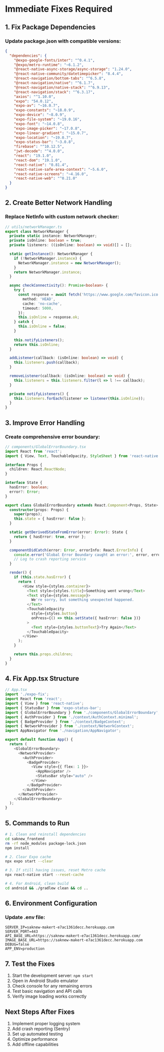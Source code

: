 # Immediate Fixes Required

## 1. Fix Package Dependencies

### Update package.json with compatible versions:

```json
{
  "dependencies": {
    "@expo-google-fonts/inter": "^0.4.1",
    "@expo/metro-runtime": "~6.1.2",
    "@react-native-async-storage/async-storage": "1.24.0",
    "@react-native-community/datetimepicker": "8.4.4",
    "@react-navigation/bottom-tabs": "^6.5.8",
    "@react-navigation/native": "^6.1.7",
    "@react-navigation/native-stack": "^6.9.13",
    "@react-navigation/stack": "^6.3.17",
    "axios": "^1.10.0",
    "expo": "54.0.12",
    "expo-av": "~16.0.7",
    "expo-constants": "~18.0.9",
    "expo-device": "~8.0.9",
    "expo-file-system": "~19.0.16",
    "expo-font": "~14.0.8",
    "expo-image-picker": "~17.0.8",
    "expo-linear-gradient": "~15.0.7",
    "expo-location": "~19.0.7",
    "expo-status-bar": "~3.0.8",
    "firebase": "^10.12.5",
    "jwt-decode": "^4.0.0",
    "react": "19.1.0",
    "react-dom": "19.1.0",
    "react-native": "0.81.4",
    "react-native-safe-area-context": "~5.6.0",
    "react-native-screens": "~4.16.0",
    "react-native-web": "^0.21.0"
  }
}
```

## 2. Create Better Network Handling

### Replace NetInfo with custom network checker:

```typescript
// utils/networkManager.ts
export class NetworkManager {
  private static instance: NetworkManager;
  private isOnline: boolean = true;
  private listeners: ((isOnline: boolean) => void)[] = [];

  static getInstance(): NetworkManager {
    if (!NetworkManager.instance) {
      NetworkManager.instance = new NetworkManager();
    }
    return NetworkManager.instance;
  }

  async checkConnectivity(): Promise<boolean> {
    try {
      const response = await fetch('https://www.google.com/favicon.ico', {
        method: 'HEAD',
        cache: 'no-cache',
        timeout: 5000,
      });
      this.isOnline = response.ok;
    } catch {
      this.isOnline = false;
    }
    
    this.notifyListeners();
    return this.isOnline;
  }

  addListener(callback: (isOnline: boolean) => void) {
    this.listeners.push(callback);
  }

  removeListener(callback: (isOnline: boolean) => void) {
    this.listeners = this.listeners.filter(l => l !== callback);
  }

  private notifyListeners() {
    this.listeners.forEach(listener => listener(this.isOnline));
  }
}
```

## 3. Improve Error Handling

### Create comprehensive error boundary:

```typescript
// components/GlobalErrorBoundary.tsx
import React from 'react';
import { View, Text, TouchableOpacity, StyleSheet } from 'react-native';

interface Props {
  children: React.ReactNode;
}

interface State {
  hasError: boolean;
  error?: Error;
}

export class GlobalErrorBoundary extends React.Component<Props, State> {
  constructor(props: Props) {
    super(props);
    this.state = { hasError: false };
  }

  static getDerivedStateFromError(error: Error): State {
    return { hasError: true, error };
  }

  componentDidCatch(error: Error, errorInfo: React.ErrorInfo) {
    console.error('Global Error Boundary caught an error:', error, errorInfo);
    // Log to crash reporting service
  }

  render() {
    if (this.state.hasError) {
      return (
        <View style={styles.container}>
          <Text style={styles.title}>Something went wrong</Text>
          <Text style={styles.message}>
            We're sorry, but something unexpected happened.
          </Text>
          <TouchableOpacity
            style={styles.button}
            onPress={() => this.setState({ hasError: false })}
          >
            <Text style={styles.buttonText}>Try Again</Text>
          </TouchableOpacity>
        </View>
      );
    }

    return this.props.children;
  }
}
```

## 4. Fix App.tsx Structure

```typescript
// App.tsx
import './expo-fix';
import React from 'react';
import { View } from 'react-native';
import { StatusBar } from 'expo-status-bar';
import { GlobalErrorBoundary } from './components/GlobalErrorBoundary';
import { AuthProvider } from './context/AuthContext.minimal';
import { BadgeProvider } from './context/BadgeContext';
import { NetworkProvider } from './context/NetworkContext';
import AppNavigator from './navigation/AppNavigator';

export default function App() {
  return (
    <GlobalErrorBoundary>
      <NetworkProvider>
        <AuthProvider>
          <BadgeProvider>
            <View style={{ flex: 1 }}>
              <AppNavigator />
              <StatusBar style="auto" />
            </View>
          </BadgeProvider>
        </AuthProvider>
      </NetworkProvider>
    </GlobalErrorBoundary>
  );
}
```

## 5. Commands to Run

```bash
# 1. Clean and reinstall dependencies
cd saknew_frontend
rm -rf node_modules package-lock.json
npm install

# 2. Clear Expo cache
npx expo start --clear

# 3. If still having issues, reset Metro cache
npx react-native start --reset-cache

# 4. For Android, clean build
cd android && ./gradlew clean && cd ..
```

## 6. Environment Configuration

### Update .env file:
```env
SERVER_IP=saknew-makert-e7ac1361decc.herokuapp.com
SERVER_PORT=443
API_BASE_URL=https://saknew-makert-e7ac1361decc.herokuapp.com/
IMAGE_BASE_URL=https://saknew-makert-e7ac1361decc.herokuapp.com
DEBUG=false
APP_ENV=production
```

## 7. Test the Fixes

1. Start the development server: `npm start`
2. Open in Android Studio emulator
3. Check console for any remaining errors
4. Test basic navigation and API calls
5. Verify image loading works correctly

## Next Steps After Fixes

1. Implement proper logging system
2. Add crash reporting (Sentry)
3. Set up automated testing
4. Optimize performance
5. Add offline capabilities